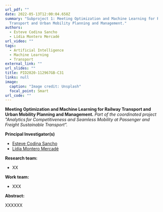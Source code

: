 ```yaml
---
url_pdf: ""
date: 2022-05-13T12:00:04.658Z
summary: "Subproject 1: Meeting Optimization and Machine Learning for Railway
  Transport and Urban Mobility Planning and Management."
authors:
  - Esteve Codina Sancho
  - Lídia Montero Mercadé
url_video: ""
tags:
  - Artificial Intelligence
  - Machine Learning
  - Transport
external_link: ""
url_slides: ""
title: PID2020-112967GB-C31
links: null
image:
  caption: "Image credit: Unsplash"
  focal_point: Smart
url_code: ""
---
```

**Meeting Optimization and Machine Learning for Railway Transport and Urban Mobility Planning and Management.**
*Part of the coordinated project "Analytics for Competitiveness and Seamless Mobility at Passenger and Freight Sustainable Transport".*

**Principal Investigator(s)**

* [Esteve Codina Sancho](/author/esteve-codina-sancho/)
* [Lídia Montero Mercadé](/author/lidia-montero-mercade/)

**Research team:**

* XX

**Work team:**

* XXX

**Abstract:**


XXXXXX